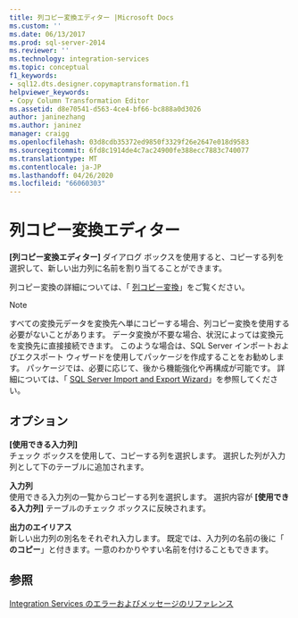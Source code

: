 ```yaml
---
title: 列コピー変換エディター |Microsoft Docs
ms.custom: ''
ms.date: 06/13/2017
ms.prod: sql-server-2014
ms.reviewer: ''
ms.technology: integration-services
ms.topic: conceptual
f1_keywords:
- sql12.dts.designer.copymaptransformation.f1
helpviewer_keywords:
- Copy Column Transformation Editor
ms.assetid: d8e70541-d563-4ce4-bf66-bc888a0d3026
author: janinezhang
ms.author: janinez
manager: craigg
ms.openlocfilehash: 03d8cdb35372ed9850f3329f26e2647e018d9583
ms.sourcegitcommit: 6fd8c1914de4c7ac24900fe388ecc7883c740077
ms.translationtype: MT
ms.contentlocale: ja-JP
ms.lasthandoff: 04/26/2020
ms.locfileid: "66060303"
---
```

# <a name="copy-column-transformation-editor"></a>列コピー変換エディター
  **[列コピー変換エディター]** ダイアログ ボックスを使用すると、コピーする列を選択して、新しい出力列に名前を割り当てることができます。  
  
 列コピー変換の詳細については、「 [列コピー変換](data-flow/transformations/copy-column-transformation.md)」をご覧ください。  
  
> [!NOTE]  
>  すべての変換元データを変換先へ単にコピーする場合、列コピー変換を使用する必要がないことがあります。 データ変換が不要な場合、状況によっては変換元を変換先に直接接続できます。 このような場合は、SQL Server インポートおよびエクスポート ウィザードを使用してパッケージを作成することをお勧めします。 パッケージでは、必要に応じて、後から機能強化や再構成が可能です。 詳細については、「 [SQL Server Import and Export Wizard](import-export-data/import-and-export-data-with-the-sql-server-import-and-export-wizard.md)」を参照してください。  
  
## <a name="options"></a>オプション  
 **[使用できる入力列]**  
 チェック ボックスを使用して、コピーする列を選択します。 選択した列が入力列として下のテーブルに追加されます。  
  
 **入力列**  
 使用できる入力列の一覧からコピーする列を選択します。 選択内容が **[使用できる入力列]** テーブルのチェック ボックスに反映されます。  
  
 **出力のエイリアス**  
 新しい出力列の別名をそれぞれ入力します。 既定では、入力列の名前の後に「 **のコピー**」と付きます。一意のわかりやすい名前を付けることもできます。  
  
## <a name="see-also"></a>参照  
 [Integration Services のエラーおよびメッセージのリファレンス](../../2014/integration-services/integration-services-error-and-message-reference.md)  
  
  
